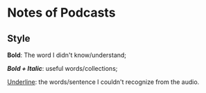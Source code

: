 # Notes of Podcasts

## Style

**Bold**: The word I didn't know/understand;

***Bold + Italic***: useful words/collections;

<ins>Underline</ins>: the words/sentence I couldn't recognize from the audio.